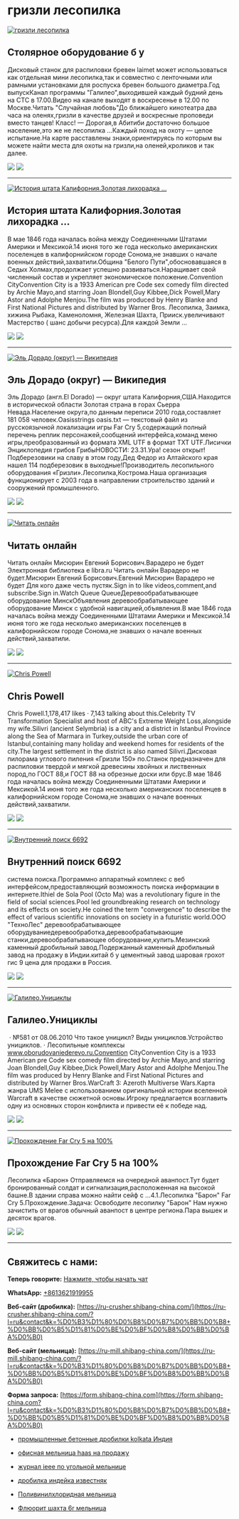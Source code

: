# гризли лесопилка

<a href="https://swt.shibang-china.com/?l=ru&img&k=%D0%B3%D1%80%D0%B8%D0%B7%D0%BB%D0%B8+%D0%BB%D0%B5%D1%81%D0%BE%D0%BF%D0%B8%D0%BB%D0%BA%D0%B0" target="_blank">![гризли лесопилка](http://static.shibang-china.com/all-800x300/802.jpg)</a>

## Столярное оборудование б у
Дисковый станок для распиловки бревен laimet может использоваться как отдельная мини лесопилка,так и совместно с ленточными или рамными установками для роспуска бревен большого диаметра.Год выпускКанал программы &quot;Галилео&quot;,выходившей каждый будний день на СТС в 17.00.Видео на канале выходят в воскресенье в 12.00 по Москве.Читать &quot;Случайная любовь&quot;До ближайшего кинотеатра два часа на оленях,гризли в качестве друзей и воскресные проповеди вместо танцев! Класс! — Дорогая,в Абитиби достаточно большое население,это же не лесопилка …Каждый поход на охоту — целое испытание.На карте расставлены знаки,ориентируясь по которым вы можете найти места для охоты на гризли,на оленей,кроликов и так далее.


<a href="https://whatsapp.shibangsoft.com/WhatsApp.php" target="_blank" title="WhatsApp">![](http://static.shibang-china.com/icon/whatsapp.png)</a> <a href="https://swt.shibang-china.com/?l=ru&icon&k=%D0%B3%D1%80%D0%B8%D0%B7%D0%BB%D0%B8+%D0%BB%D0%B5%D1%81%D0%BE%D0%BF%D0%B8%D0%BB%D0%BA%D0%B0" target="_blank">![](http://static.shibang-china.com/icon/chat-ru.png)</a>

---

<a href="https://swt.shibang-china.com/?l=ru&img&k=%D0%B3%D1%80%D0%B8%D0%B7%D0%BB%D0%B8+%D0%BB%D0%B5%D1%81%D0%BE%D0%BF%D0%B8%D0%BB%D0%BA%D0%B0" target="_blank">![История штата Калифорния.Золотая лихорадка …](http://static.shibang-china.com/all-800x300/752.jpg)</a>

## История штата Калифорния.Золотая лихорадка …
В мае 1846 года началась война между Соединенными Штатами Америки и Мексикой.14 июня того же года несколько американских поселенцев в калифорнийском городе Сонома,не знавших о начале военных действий,захватили.Община &quot;Белого Пути&quot;,обосновавшаяся в Седых Холмах,продолжает успешно развиваться.Наращивает свой численный состав и укрепляет экономическое положение.Convention CityConvention City is a 1933 American pre Code sex comedy film directed by Archie Mayo,and starring Joan Blondell,Guy Kibbee,Dick Powell,Mary Astor and Adolphe Menjou.The film was produced by Henry Blanke and First National Pictures and distributed by Warner Bros. Лесопилка, Заимка, хижина Рыбака, Каменоломня, Железная Шахта, Прииск.увеличивают Мастерство ( шанс добычи ресурса).Для каждой Земли …


<a href="https://whatsapp.shibangsoft.com/WhatsApp.php" target="_blank" title="WhatsApp">![](http://static.shibang-china.com/icon/whatsapp.png)</a> <a href="https://swt.shibang-china.com/?l=ru&icon&k=%D0%B3%D1%80%D0%B8%D0%B7%D0%BB%D0%B8+%D0%BB%D0%B5%D1%81%D0%BE%D0%BF%D0%B8%D0%BB%D0%BA%D0%B0" target="_blank">![](http://static.shibang-china.com/icon/chat-ru.png)</a>

---

<a href="https://swt.shibang-china.com/?l=ru&img&k=%D0%B3%D1%80%D0%B8%D0%B7%D0%BB%D0%B8+%D0%BB%D0%B5%D1%81%D0%BE%D0%BF%D0%B8%D0%BB%D0%BA%D0%B0" target="_blank">![Эль Дорадо (округ) — Википедия](http://static.shibang-china.com/all-800x300/679.jpg)</a>

## Эль Дорадо (округ) — Википедия
Эль Дорадо (англ.El Dorado) — округ штата Калифорния,США.Находится в исторической области Золотая страна в горах Сьерра Невада.Население округа,по данным переписи 2010 года,составляет 181 058 человек.Oasisstrings oasis.txt — текстовый файл из русскоязычной локализации игры Far Cry 5,содержащий полный перечень реплик персонажей,сообщений интерфейса,команд меню игры,преобразованный из формата XML UTF в формат TXT UTF.Лисички Энциклопедия грибов ГрибыНОВОСТИ: 23.31.Ура! сезон открыт! Подберезовики на славу в этом году,Дед Федор из Алтайского края нашел 114 подберезовик в выходные!Производитель лесопильного оборудования &#171;Гризли&#187;.Лесопилка,Кострома.Наша организация функционирует с 2003 года в направлении строительство зданий и сооружений промышленного.


<a href="https://whatsapp.shibangsoft.com/WhatsApp.php" target="_blank" title="WhatsApp">![](http://static.shibang-china.com/icon/whatsapp.png)</a> <a href="https://swt.shibang-china.com/?l=ru&icon&k=%D0%B3%D1%80%D0%B8%D0%B7%D0%BB%D0%B8+%D0%BB%D0%B5%D1%81%D0%BE%D0%BF%D0%B8%D0%BB%D0%BA%D0%B0" target="_blank">![](http://static.shibang-china.com/icon/chat-ru.png)</a>

---

<a href="https://swt.shibang-china.com/?l=ru&img&k=%D0%B3%D1%80%D0%B8%D0%B7%D0%BB%D0%B8+%D0%BB%D0%B5%D1%81%D0%BE%D0%BF%D0%B8%D0%BB%D0%BA%D0%B0" target="_blank">![Читать онлайн](http://static.shibang-china.com/all-800x300/226.jpg)</a>

## Читать онлайн
Читать онлайн Мисюрин Евгений Борисович.Варадеро не будет Электронная библиотека e libra.ru Читать онлайн Варадеро не будет.Мисюрин Евгений Борисович.Евгений Мисюрин Варадеро не будет Для кого даже честь пустяк.Sign in to like videos,comment,and subscribe.Sign in.Watch Queue QueueДеревообрабатывающее оборудование МинскОбъявления деревообрабатывающее оборудование Минск с удобной навигацией,объявления.В мае 1846 года началась война между Соединенными Штатами Америки и Мексикой.14 июня того же года несколько американских поселенцев в калифорнийском городе Сонома,не знавших о начале военных действий,захватили.


<a href="https://whatsapp.shibangsoft.com/WhatsApp.php" target="_blank" title="WhatsApp">![](http://static.shibang-china.com/icon/whatsapp.png)</a> <a href="https://swt.shibang-china.com/?l=ru&icon&k=%D0%B3%D1%80%D0%B8%D0%B7%D0%BB%D0%B8+%D0%BB%D0%B5%D1%81%D0%BE%D0%BF%D0%B8%D0%BB%D0%BA%D0%B0" target="_blank">![](http://static.shibang-china.com/icon/chat-ru.png)</a>

---

<a href="https://swt.shibang-china.com/?l=ru&img&k=%D0%B3%D1%80%D0%B8%D0%B7%D0%BB%D0%B8+%D0%BB%D0%B5%D1%81%D0%BE%D0%BF%D0%B8%D0%BB%D0%BA%D0%B0" target="_blank">![Chris Powell](http://static.shibang-china.com/all-800x300/303.jpg)</a>

## Chris Powell
Chris Powell.1,178,417 likes &#183; 7,143 talking about this.Celebrity TV Transformation Specialist and host of ABC's Extreme Weight Loss,alongside my wife.Silivri (ancient Selymbria) is a city and a district in Istanbul Province along the Sea of Marmara in Turkey,outside the urban core of Istanbul,containing many holiday and weekend homes for residents of the city.The largest settlement in the district is also named Silivri.Дисковая пилорама углового пиления &#171;Гризли 150&#187; по.Станок предназначен для распиловки твердой и мягкой древесины хвойных и лиственных пород,по ГОСТ 88,и ГОСТ 88 на обрезные доски или брус.В мае 1846 года началась война между Соединенными Штатами Америки и Мексикой.14 июня того же года несколько американских поселенцев в калифорнийском городе Сонома,не знавших о начале военных действий,захватили.


<a href="https://whatsapp.shibangsoft.com/WhatsApp.php" target="_blank" title="WhatsApp">![](http://static.shibang-china.com/icon/whatsapp.png)</a> <a href="https://swt.shibang-china.com/?l=ru&icon&k=%D0%B3%D1%80%D0%B8%D0%B7%D0%BB%D0%B8+%D0%BB%D0%B5%D1%81%D0%BE%D0%BF%D0%B8%D0%BB%D0%BA%D0%B0" target="_blank">![](http://static.shibang-china.com/icon/chat-ru.png)</a>

---

<a href="https://swt.shibang-china.com/?l=ru&img&k=%D0%B3%D1%80%D0%B8%D0%B7%D0%BB%D0%B8+%D0%BB%D0%B5%D1%81%D0%BE%D0%BF%D0%B8%D0%BB%D0%BA%D0%B0" target="_blank">![Внутренний поиск 6692](http://static.shibang-china.com/all-800x300/918.jpg)</a>

## Внутренний поиск 6692
cистема поиска.Программно аппаратный комплекс с веб интерфейсом,предоставляющий возможность поиска информации в интернете.Ithiel de Sola Pool (Octo Ma) was a revolutionary figure in the field of social sciences.Pool led groundbreaking research on technology and its effects on society.He coined the term &quot;convergence&quot; to describe the effect of various scientific innovations on society in a futuristic world.ООО &quot;ТехноЛес&quot; деревообрабатывающее оборудуваниедеревообработка,деревообрабатывающие станки,деревообрабатывающее оборудование,купить.Мезинский каменный дробильный завод.Подержанный каменный дробильный завод на продажу в Индии.китай б у цементный завод шаровая грохот гис 9 цена для продажи в Россия.


<a href="https://whatsapp.shibangsoft.com/WhatsApp.php" target="_blank" title="WhatsApp">![](http://static.shibang-china.com/icon/whatsapp.png)</a> <a href="https://swt.shibang-china.com/?l=ru&icon&k=%D0%B3%D1%80%D0%B8%D0%B7%D0%BB%D0%B8+%D0%BB%D0%B5%D1%81%D0%BE%D0%BF%D0%B8%D0%BB%D0%BA%D0%B0" target="_blank">![](http://static.shibang-china.com/icon/chat-ru.png)</a>

---

<a href="https://swt.shibang-china.com/?l=ru&img&k=%D0%B3%D1%80%D0%B8%D0%B7%D0%BB%D0%B8+%D0%BB%D0%B5%D1%81%D0%BE%D0%BF%D0%B8%D0%BB%D0%BA%D0%B0" target="_blank">![Галилео.Унициклы](http://static.shibang-china.com/all-800x300/1127.jpg)</a>

## Галилео.Унициклы
&nbsp;&#0183;&#32;№581 от 08.06.2010 Что такое уницикл? Виды унициклов.Устройство унициклов.&nbsp;&#0183;&#32;Лесопильные комплексы www.oborudovaniederevo.ru.Convention CityConvention City is a 1933 American pre Code sex comedy film directed by Archie Mayo,and starring Joan Blondell,Guy Kibbee,Dick Powell,Mary Astor and Adolphe Menjou.The film was produced by Henry Blanke and First National Pictures and distributed by Warner Bros.WarCraft 3: Azeroth Multiverse Wars.Карта жанра UMS Melee с использованием оригинальной истории вселенной Warcraft в качестве сюжетной основы.Игроку предлагается возглавить одну из основных сторон конфликта и привести её к победе над.


<a href="https://whatsapp.shibangsoft.com/WhatsApp.php" target="_blank" title="WhatsApp">![](http://static.shibang-china.com/icon/whatsapp.png)</a> <a href="https://swt.shibang-china.com/?l=ru&icon&k=%D0%B3%D1%80%D0%B8%D0%B7%D0%BB%D0%B8+%D0%BB%D0%B5%D1%81%D0%BE%D0%BF%D0%B8%D0%BB%D0%BA%D0%B0" target="_blank">![](http://static.shibang-china.com/icon/chat-ru.png)</a>

---

<a href="https://swt.shibang-china.com/?l=ru&img&k=%D0%B3%D1%80%D0%B8%D0%B7%D0%BB%D0%B8+%D0%BB%D0%B5%D1%81%D0%BE%D0%BF%D0%B8%D0%BB%D0%BA%D0%B0" target="_blank">![Прохождение Far Cry 5 на 100%](http://static.shibang-china.com/all-800x300/198.jpg)</a>

## Прохождение Far Cry 5 на 100%
Лесопилка &#171;Барон&#187; Отправляемся на очередной аванпост.Тут будет бронированный солдат и сигнализация,расположенная на высокой башне.В здании справа можно найти сейф с …4.1.Лесопилка &quot;Барон&quot; Far Cry 5.Прохождение.Задача: Освободите лесопилку &quot;Барон&quot; Нам нужно зачистить от врагов обычный аванпост в центре региона.Пара вышек и десяток врагов.

<a href="https://whatsapp.shibangsoft.com/WhatsApp.php" target="_blank" title="WhatsApp">![](http://static.shibang-china.com/icon/whatsapp.png)</a> <a href="https://swt.shibang-china.com/?l=ru&icon&k=%D0%B3%D1%80%D0%B8%D0%B7%D0%BB%D0%B8+%D0%BB%D0%B5%D1%81%D0%BE%D0%BF%D0%B8%D0%BB%D0%BA%D0%B0" target="_blank">![](http://static.shibang-china.com/icon/chat-ru.png)</a>

---
## Свяжитесь с нами:

**Теперь говорите:** [Нажмите, чтобы начать чат](https://swt.shibang-china.com?l=ru&contact&k=%D0%B3%D1%80%D0%B8%D0%B7%D0%BB%D0%B8+%D0%BB%D0%B5%D1%81%D0%BE%D0%BF%D0%B8%D0%BB%D0%BA%D0%B0)

**WhatsApp:**  [+8613621919955](https://whatsapp.shibangsoft.com/WhatsApp.php)

**Веб-сайт (дробилка):** [https://ru-crusher.shibang-china.com/](https://ru-crusher.shibang-china.com/?l=ru&contact&k=%D0%B3%D1%80%D0%B8%D0%B7%D0%BB%D0%B8+%D0%BB%D0%B5%D1%81%D0%BE%D0%BF%D0%B8%D0%BB%D0%BA%D0%B0)

**Веб-сайт (мельница):** [https://ru-mill.shibang-china.com/](https://ru-mill.shibang-china.com/?l=ru&contact&k=%D0%B3%D1%80%D0%B8%D0%B7%D0%BB%D0%B8+%D0%BB%D0%B5%D1%81%D0%BE%D0%BF%D0%B8%D0%BB%D0%BA%D0%B0)

**Форма запроса:** [https://form.shibang-china.com](https://form.shibang-china.com?l=ru&contact&k=%D0%B3%D1%80%D0%B8%D0%B7%D0%BB%D0%B8+%D0%BB%D0%B5%D1%81%D0%BE%D0%BF%D0%B8%D0%BB%D0%BA%D0%B0)

* [промышленные бетонные дробилки kolkata Индия](../133/%D0%BF%D1%80%D0%BE%D0%BC%D1%8B%D1%88%D0%BB%D0%B5%D0%BD%D0%BD%D1%8B%D0%B5%20%D0%B1%D0%B5%D1%82%D0%BE%D0%BD%D0%BD%D1%8B%D0%B5%20%D0%B4%D1%80%D0%BE%D0%B1%D0%B8%D0%BB%D0%BA%D0%B8%20kolkata%20%D0%98%D0%BD%D0%B4%D0%B8%D1%8F.md)

* [офисная мельница haas на продажу](../131/%D0%BE%D1%84%D0%B8%D1%81%D0%BD%D0%B0%D1%8F%20%D0%BC%D0%B5%D0%BB%D1%8C%D0%BD%D0%B8%D1%86%D0%B0%20haas%20%D0%BD%D0%B0%20%D0%BF%D1%80%D0%BE%D0%B4%D0%B0%D0%B6%D1%83.md)

* [журнал ieee по угольной мельнице](../133/%D0%B6%D1%83%D1%80%D0%BD%D0%B0%D0%BB%20ieee%20%D0%BF%D0%BE%20%D1%83%D0%B3%D0%BE%D0%BB%D1%8C%D0%BD%D0%BE%D0%B9%20%D0%BC%D0%B5%D0%BB%D1%8C%D0%BD%D0%B8%D1%86%D0%B5.md)

* [дробилка индейка известняк](../134/%D0%B4%D1%80%D0%BE%D0%B1%D0%B8%D0%BB%D0%BA%D0%B0%20%D0%B8%D0%BD%D0%B4%D0%B5%D0%B9%D0%BA%D0%B0%20%D0%B8%D0%B7%D0%B2%D0%B5%D1%81%D1%82%D0%BD%D1%8F%D0%BA.md)

* [Поливинилхлоридная мельница](../131/%D0%9F%D0%BE%D0%BB%D0%B8%D0%B2%D0%B8%D0%BD%D0%B8%D0%BB%D1%85%D0%BB%D0%BE%D1%80%D0%B8%D0%B4%D0%BD%D0%B0%D1%8F%20%D0%BC%D0%B5%D0%BB%D1%8C%D0%BD%D0%B8%D1%86%D0%B0.md)

* [Флюорит шахта 6r мельница](../132/%D0%A4%D0%BB%D1%8E%D0%BE%D1%80%D0%B8%D1%82%20%D1%88%D0%B0%D1%85%D1%82%D0%B0%206r%20%D0%BC%D0%B5%D0%BB%D1%8C%D0%BD%D0%B8%D1%86%D0%B0.md)